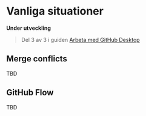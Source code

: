 # Vanliga situationer

**Under utveckling**

> Del 3 av 3 i guiden [Arbeta med GitHub Desktop](working-with-github-desktop.md)

## Merge conflicts

TBD

## GitHub Flow

TBD

